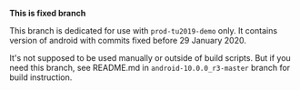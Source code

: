 **This is fixed branch**

This branch is dedicated for use with `prod-tu2019-demo` only.
It contains version of android with commits fixed before 29 January 2020.

It's not supposed to be used manually or outside of build scripts.
But if you need this branch, see README.md in `android-10.0.0_r3-master` branch for build instruction.

